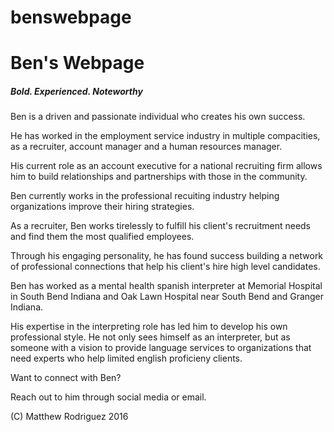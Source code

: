 # benswebpage
<!-- Ben's webpage -->
<!DOCTYPE html>
<link href='https://fonts.googleapis.com/css? family=Oswald:400,700' rel='stylesheet' type='text/css'>
<head>
	<title>
		www.meetbenadkins.com
	</title>
   <style>
   .body {
    background-image: url(http://insideindiana.images.worldnow.com/images/8454024_G.jpg)
   }

   .header {
    border: solid #000;
    border-width: 5px;
    text-align: center;
   }
   
  .picture {
   border: solid #000;
   border-width: 2px;
   float: left;
   }

   .about-me {
    border: solid #000;
    border-width: 5px;
    display: inline-block;
    margin-left: 50%;
    text-align: center;
   }

   .recruiter {
    border: solid #000;
    border-width: 5px;
    clear: both;
    display: inline-block;
    margin-left: 50%;
    text-align: center;
   }

   .picture-two {
    float: left;
   }

   .interpreter {
    border: solid #000;
    border-width: 5px;
    display: inline-block;
    margin-left: 50%;
    text-align: center;
   }

   .picture-three {
    float: left;
   }

   .contact {
    border: solid #000;
    border-width: 5px;
    display: inline-block;
    margin-left:50%;
    text-align: center;
   }

   .picture-four {
    float: left;
   }

   .footer {
    border: solid #000;
    border-width: 5px;
    clear: both;
    text-align: center;
   }


   </style>
</head>

<nav>

</nav>
<body class="body">

<!-- Header -->

  <div class="header">
    <div class="container">
      <h1>
        Ben's Webpage
      </h1>
        <h5>
          Bold. Experienced. Noteworthy
        </h5>
    </div>
  </div>

<!-- About Me Section -->  
  
 </div>
</div>

  <div class="about-me">
   <div class="picture">
    <div class="container">
      <p>
        Ben is a driven and passionate individual who creates his own success. <p> He has worked in the employment service industry in multiple compacities, as a recruiter, account manager and a human resources manager.<p> His current role as an account executive for a national recruiting firm allows him to build relationships and partnerships with those in the community.
      </p>
      </div>
    </div>
  </div>

  <!-- Recruitment section -->

  <div class="recruiter">
  <div class="picture-two">
      <div class="container">
      <p>
        Ben currently works in the professional recuiting industry helping organizations improve their hiring strategies. <p> As a recruiter, Ben works tirelessly to fulfill his client's recruitment needs and find them the most qualified employees. <p>Through his engaging personality, he has found success building a network of professional connections that help his client's hire high level candidates.
      </p>
    </div>
  </div>
  </div>  

<!-- Interpreter -->

  <div class="interpreter">
  <div class="picture-three">
      <div class="container">
    <p>
      Ben has worked as a mental health spanish interpreter at Memorial Hospital in South Bend Indiana and Oak Lawn Hospital near South Bend and Granger Indiana. <p> His expertise in the interpreting role has led him to develop his own professional style. He not only sees himself as an interpreter, but as someone with a vision to provide language services to organizations that need experts who help limited english proficieny clients.
      </p>
    </div>
  </div>  
  </div>
  
  <!-- Connect with Me Section -->

  <div class="contact">
  <div class="picture-four">
     <div class="container">
    <p>
      Want to connect with Ben? <p> Reach out to him through social media or email.
      </p>
    </div>
  </div>  
  </div>

  <!-- Footer Section -->

  <div class="footer">
   <p>
   (C) Matthew Rodriguez 2016
   </p>
  </div> 

</body>
</html>
